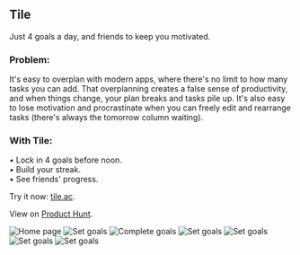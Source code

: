 ## Tile

Just 4 goals a day, and friends to keep you motivated.  
  
### Problem:  
  
It's easy to overplan with modern apps, where there's no limit to how many tasks you can add. That overplanning creates a false sense of productivity, and when things change, your plan breaks and tasks pile up. It's also easy to lose motivation and procrastinate when you can freely edit and rearrange tasks (there's always the tomorrow column waiting).  
  
### With Tile:  

• Lock in 4 goals before noon.  
• Build your streak.  
• See friends' progress.  
  
Try it now: [tile.ac](https://www.tile.ac).

View on [Product Hunt](https://www.producthunt.com/products/tile-3).

![Home page](https://www.tile.ac/marketing/home.png)
![Set goals](https://www.tile.ac/marketing/set-goals.png)
![Complete goals](https://www.tile.ac/marketing/complete-goals.png)
![Set goals](https://www.tile.ac/marketing/explain-streak.png)
![Set goals](https://www.tile.ac/marketing/achievements.png)
![Set goals](https://www.tile.ac/marketing/friend-updates.png)
![Set goals](https://www.tile.ac/marketing/darkmode.png)
